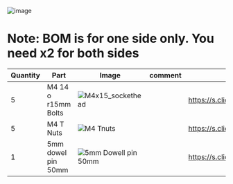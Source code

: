 ![image](https://user-images.githubusercontent.com/37383368/145327317-4354e6d6-a19a-40f4-99f3-74a41906d03a.png)

# Note: BOM is for one side only. You need x2 for both sides

| Quantity | Part                         | Image             | comment  | Links  |
| ------ | ----                           | -------              | -----  | -----	|
| 5       | M4 14 o r15mm Bolts       | ![M4x15_sockethead](https://user-images.githubusercontent.com/37383368/145327534-fd7e6e1d-28a2-4616-94f9-f18eadc88a9f.png) |  | https://s.click.aliexpress.com/e/_9RMap3 |
| 5       | M4 T Nuts                    | ![M4 Tnuts](https://user-images.githubusercontent.com/37383368/137783436-4e1c6bae-e78c-47b5-b697-86cc7f41cef6.PNG) | | https://s.click.aliexpress.com/e/_AsGUWF |
| 1       | 5mm dowel pin 50mm     | ![5mm Dowell pin 50mm](https://user-images.githubusercontent.com/37383368/145327948-8ed1063a-c372-413a-b138-58817ad9f75b.png) |  | https://s.click.aliexpress.com/e/_AdqPSs |
